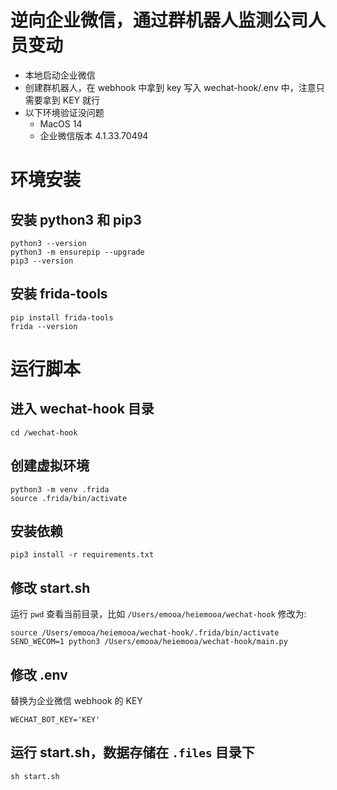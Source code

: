# 逆向企业微信，通过群机器人监测公司人员变动

- 本地启动企业微信
- 创建群机器人，在 webhook 中拿到 key 写入 wechat-hook/.env 中，注意只需要拿到 KEY 就行
- 以下环境验证没问题
  - MacOS 14
  - 企业微信版本 4.1.33.70494

# 环境安装

## 安装 python3 和 pip3

```
python3 --version
python3 -m ensurepip --upgrade
pip3 --version
```

## 安装 frida-tools

```
pip install frida-tools
frida --version
```

# 运行脚本

## 进入 wechat-hook 目录

```
cd /wechat-hook
```

## 创建虚拟环境

```
python3 -m venv .frida
source .frida/bin/activate
```

## 安装依赖

```
pip3 install -r requirements.txt
```

## 修改 start.sh

运行 `pwd` 查看当前目录，比如 `/Users/emooa/heiemooa/wechat-hook` 修改为:

```
source /Users/emooa/heiemooa/wechat-hook/.frida/bin/activate
SEND_WECOM=1 python3 /Users/emooa/heiemooa/wechat-hook/main.py
```

## 修改 .env

替换为企业微信 webhook 的 KEY

```
WECHAT_BOT_KEY='KEY'
```

## 运行 start.sh，数据存储在 `.files` 目录下

```
sh start.sh
```
